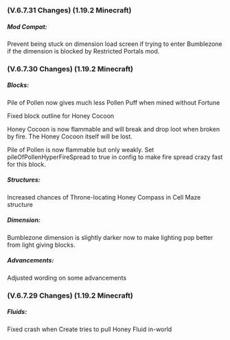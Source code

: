 ### **(V.6.7.31 Changes) (1.19.2 Minecraft)**

##### Mod Compat:
Prevent being stuck on dimension load screen if trying to enter Bumblezone if the dimension is blocked by Restricted Portals mod.


### **(V.6.7.30 Changes) (1.19.2 Minecraft)**

##### Blocks:
Pile of Pollen now gives much less Pollen Puff when mined without Fortune

Fixed block outline for Honey Cocoon

Honey Cocoon is now flammable and will break and drop loot when broken by fire. The Honey Cocoon itself will be lost.

Pile of Pollen is now flammable but only weakly. Set pileOfPollenHyperFireSpread to true in config to make fire spread crazy fast for this block.

##### Structures:
Increased chances of Throne-locating Honey Compass in Cell Maze structure

##### Dimension:
Bumblezone dimension is slightly darker now to make lighting pop better from light giving blocks.

##### Advancements:
Adjusted wording on some advancements


### **(V.6.7.29 Changes) (1.19.2 Minecraft)**

##### Fluids:
Fixed crash when Create tries to pull Honey Fluid in-world
